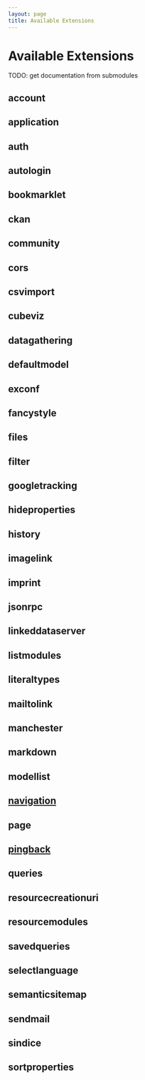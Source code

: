 ```yaml
---
layout: page
title: Available Extensions
---
```


# Available Extensions
TODO: get documentation from submodules
## account
## application
## auth
## autologin
## bookmarklet
## ckan
## community
## cors
## csvimport
## cubeviz
## datagathering
## defaultmodel
## exconf
## fancystyle
## files
## filter
## googletracking
## hideproperties
## history
## imagelink
## imprint
## jsonrpc
## linkeddataserver
## listmodules
## literaltypes
## mailtolink
## manchester
## markdown
## modellist
## [navigation](Navigation-Extension)
## page
## [pingback](SemanticPingback)
## queries
## resourcecreationuri
## resourcemodules
## savedqueries
## selectlanguage
## semanticsitemap
## sendmail
## sindice
## sortproperties
